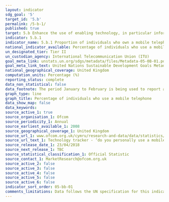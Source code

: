 ```yaml
---
layout: indicator
sdg_goal: '5'
target_id: '5.b'
permalink: /5-b-1/
published: true
target: 5.b Enhance the use of enabling technology, in particular information and communications technology, to promote the empowerment of women
indicator: 5.b.1
indicator_name: 5.b.1 Proportion of individuals who own a mobile telephone, by sex
national_indicator_available: Percentage of individuals who use a mobile telephone, by sex
un_designated_tier: Tier II
un_custodian_agency: International Telecommunication Union (ITU)
goal_meta_link: unstats.un.org/sdgs/metadata/files/Metadata-05-0B-01.pdf
goal_meta_link_text: United Nations Sustainable Development Goals Metadata (PDF 211 KB)
national_geographical_coverage: United Kingdom
computation_units: Percentage (%)
reporting_status: complete
data_non_statistical: false
data_footnote: The period January to February is being used to report annual data. The date on the X axis is the year at the start of the period
graph_type: line
graph_title: Percentage of individuals who use a mobile telephone
data_show_map: false
data_keywords:  
source_active_1: true
source_organisation_1: Ofcom
source_periodicity_1: Annual
source_earliest_available_1: 2008
source_geographical_coverage_1: United Kingdom
source_url_1: www.ofcom.org.uk/cymru/research-and-data/data/statistics/stats19
source_url_text_1: Technology tracker - ‘do you personally use a mobile phone?’ and ‘do you personally use a smartphone?’
source_release_date_1: 23/04/2018
source_next_release_1: TBC
source_statistical_classification_1: Official Statistic 
source_contact_1: MarketResearch@ofcom.org.uk
source_active_2: false
source_active_3: false
source_active_4: false
source_active_5: false
source_active_6: false
indicator_sort_order: 05-bb-01
comments_limitations: Data follows the UN specification for this indicator. This indicator has been identified in collaboration with topic experts.
---
```


